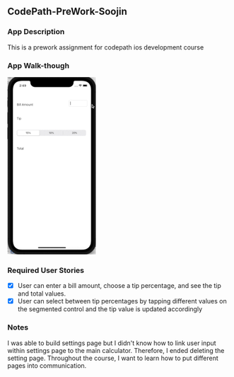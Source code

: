 ## CodePath-PreWork-Soojin

### App Description
This is a prework assignment for codepath ios development course

### App Walk-though
<img src="preworkdemo.gif" width=200><br>


### Required User Stories
* [x] User can enter a bill amount, choose a tip percentage, and see the tip and total values.
* [x] User can select between tip percentages by tapping different values on the segmented control and the tip value is updated accordingly

### Notes

I was able to build settings page but I didn't know how to link user input within settings page to the main calculator. Therefore, I ended deleting the setting page. Throughout the course, I want to learn how to put different pages into communication. 
